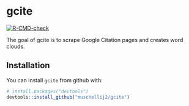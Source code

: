 
<!-- README.md is generated from README.Rmd. Please edit that file -->

# gcite

<!-- badges: start -->

[![R-CMD-check](https://github.com/muschellij2/gcite/actions/workflows/R-CMD-check.yaml/badge.svg)](https://github.com/muschellij2/gcite/actions/workflows/R-CMD-check.yaml)
<!-- badges: end -->

The goal of gcite is to scrape Google Citation pages and creates word
clouds.

## Installation

You can install `gcite` from github with:

``` r
# install.packages("devtools")
devtools::install_github("muschellij2/gcite")
```
